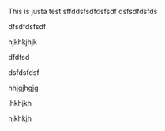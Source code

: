 This is justa  test
sffddsfsdfdsfsdf
dsfsdfdsfds


dfsdfdsfsdf

hjkhkjhjk


dfdfsd


dsfdsfdsf


hhjgjhgjg

jhkhjkh

hjkhkjh
